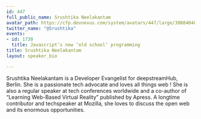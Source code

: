 ```yaml
---
id: 447
full_public_name: Srushtika Neelakantam
avatar_path: https://cfp.devnexus.com/system/avatars/447/large/30084040814_a761cb1e47_o.jpg?1482996544
twitter_name: "@Srushtika"
events:
- id: 1730
  title: Javascript’s new ‘old school’ programming
title: Srushtika Neelakantam
layout: speaker_bio

---
```

Srushtika Neelakantam is a Developer Evangelist for deepstreamHub, Berlin. She is a passionate tech advocate and  loves all things web ! She is also a regular speaker at tech conferences worldwide and a co-author of “Learning Web-Based Virtual Reality” published by Apress. A longtime contributor and techspeaker at Mozilla, she loves to discuss the open web and its enormous opportunities.
